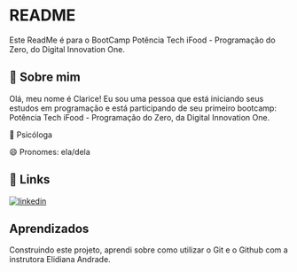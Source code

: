 # README

Este ReadMe é para o BootCamp Potência Tech iFood - Programação do Zero, do Digital Innovation One.


## 🚀 Sobre mim
Olá, meu nome é Clarice! Eu sou uma pessoa que está iniciando seus estudos em programação e está participando de seu primeiro bootcamp: Potência Tech iFood - Programação do Zero, da Digital Innovation One.


🧠 Psicóloga

😄 Pronomes: ela/dela


## 🔗 Links

[![linkedin](https://img.shields.io/badge/linkedin-0A66C2?style=for-the-badge&logo=linkedin&logoColor=white)](https://www.linkedin.com/in/clariceftmedeiros/)



## Aprendizados

Construindo este projeto, aprendi sobre como utilizar o Git e o Github com a instrutora Elidiana Andrade.
